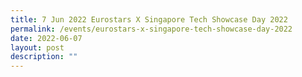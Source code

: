 ```yaml
---
title: 7 Jun 2022 Eurostars X Singapore Tech Showcase Day 2022
permalink: /events/eurostars-x-singapore-tech-showcase-day-2022
date: 2022-06-07
layout: post
description: ""
---
```

